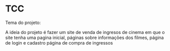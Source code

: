 # TCC

Tema do projeto:

A ideia do projeto é fazer um site de venda de ingresos de cinema em que o site tenha uma pagina inicial, páginas sobre informações dos filmes, página de login e cadastro página de compra de ingressos
